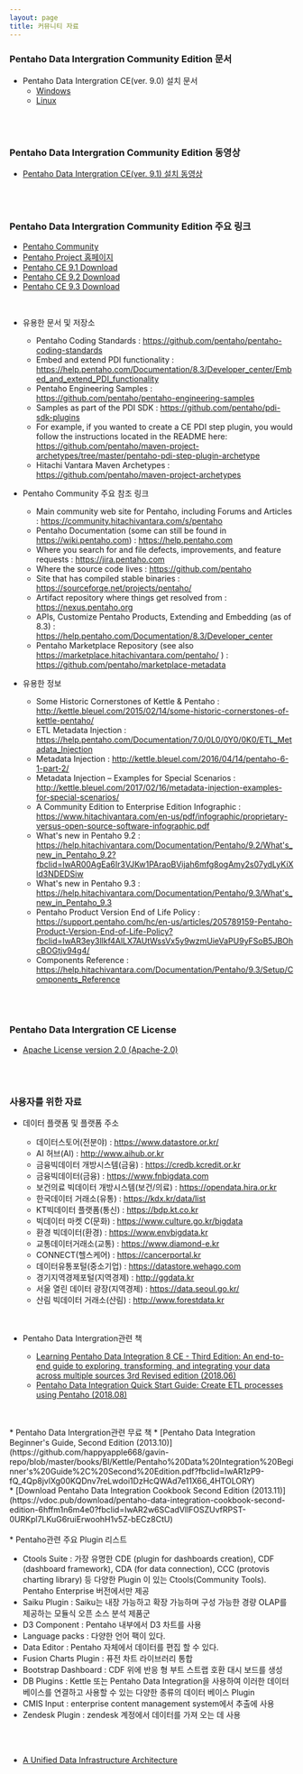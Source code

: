 ```yaml
---
layout: page
title: 커뮤니티 자료
---
```


### Pentaho Data Intergration Community Edition 문서

* Pentaho Data Intergration CE(ver. 9.0) 설치 문서
  * [Windows](https://www.hitachivantara.com/en-us/pdf/white-paper/pentaho-community-edition-installation-guide-for-windows-whitepaper.pdf)  
  * [Linux](https://www.hitachivantara.com/en-us/pdf/white-paper/pentaho-ce-installation-guide-on-linux-operating-system-whitepaper.pdf)  
<br/>
<br/>

### Pentaho Data Intergration Community Edition 동영상
* [Pentaho Data Intergration CE(ver. 9.1) 설치 동영상](https://www.youtube.com/watch?v=ObM4K691Erk&t=60s)
<br/>
<br/>

### Pentaho Data Intergration Community Edition 주요 링크

* [Pentaho Community](https://community.hitachivantara.com/s/pentaho)  
* [Pentaho Project 홈페이지](https://www.hitachivantara.com/en-us/products/data-management-analytics/pentaho.html)
* [Pentaho CE 9.1 Download](https://sourceforge.net/projects/pentaho/files/Pentaho%209.1/)
* [Pentaho CE 9.2 Download](https://sourceforge.net/projects/pentaho/files/Pentaho-9.2/)
* [Pentaho CE 9.3 Download](https://sourceforge.net/projects/pentaho/files/Pentaho-9.3/)
<br/>

* 유용한 문서 및 저장소
  * Pentaho Coding Standards : <https://github.com/pentaho/pentaho-coding-standards>
  * Embed and extend PDI functionality : <https://help.pentaho.com/Documentation/8.3/Developer_center/Embed_and_extend_PDI_functionality>
  * Pentaho Engineering Samples : <https://github.com/pentaho/pentaho-engineering-samples>
  * Samples as part of the PDI SDK : <https://github.com/pentaho/pdi-sdk-plugins>
  * For example, if you wanted to create a CE PDI step plugin, you would follow the instructions located in the README here: <https://github.com/pentaho/maven-project-archetypes/tree/master/pentaho-pdi-step-plugin-archetype>
  * Hitachi Vantara Maven Archetypes :  <https://github.com/pentaho/maven-project-archetypes>
  
* Pentaho Community 주요 참조 링크
  * Main community web site for Pentaho, including Forums and Articles : <https://community.hitachivantara.com/s/pentaho>
  * Pentaho Documentation (some can still be found in <https://wiki.pentaho.com>) : <https://help.pentaho.com>
  * Where you search for and file defects, improvements, and feature requests : <https://jira.pentaho.com>
  * Where the source code lives : <https://github.com/pentaho>
  * Site that has compiled stable binaries : <https://sourceforge.net/projects/pentaho/>
  * Artifact repository where things get resolved from : <https://nexus.pentaho.org>
  * APIs, Customize Pentaho Products, Extending and Embedding (as of 8.3) : <https://help.pentaho.com/Documentation/8.3/Developer_center>
  * Pentaho Marketplace Repository (see also <https://marketplace.hitachivantara.com/pentaho/> ) : <https://github.com/pentaho/marketplace-metadata>  
  
* 유용한 정보
  * Some Historic Cornerstones of Kettle & Pentaho : <http://kettle.bleuel.com/2015/02/14/some-historic-cornerstones-of-kettle-pentaho/> 
  * ETL Metadata Injection : <https://help.pentaho.com/Documentation/7.0/0L0/0Y0/0K0/ETL_Metadata_Injection>
  * Metadata Injection : <http://kettle.bleuel.com/2016/04/14/pentaho-6-1-part-2/>
  * Metadata Injection – Examples for Special Scenarios : <http://kettle.bleuel.com/2017/02/16/metadata-injection-examples-for-special-scenarios/>
  * A Community Edition to Enterprise Edition Infographic : <https://www.hitachivantara.com/en-us/pdf/infographic/proprietary-versus-open-source-software-infographic.pdf>  
  * What's new in Pentaho 9.2 : <https://help.hitachivantara.com/Documentation/Pentaho/9.2/What's_new_in_Pentaho_9.2?fbclid=IwAR00AgEa6Ir3VJKw1PAraoBVijah6mfg8ogAmy2s07ydLyKiXld3NDEDSiw>
  * What's new in Pentaho 9.3 : <https://help.hitachivantara.com/Documentation/Pentaho/9.3/What's_new_in_Pentaho_9.3>
  * Pentaho Product Version End of Life Policy : <https://support.pentaho.com/hc/en-us/articles/205789159-Pentaho-Product-Version-End-of-Life-Policy?fbclid=IwAR3ey3llkf4AlLX7AUtWssVx5y9wzmUieVaPU9yFSoB5JBOhcBOGtjv94g4/> 
  * Components Reference : <https://help.hitachivantara.com/Documentation/Pentaho/9.3/Setup/Components_Reference>
<br/>
<br/>

### Pentaho Data Intergration CE License

* [Apache License version 2.0 (Apache-2.0)](http://www.apache.org/licenses/LICENSE-2.0)
<br/>
<br/>

### 사용자를 위한 자료

* 데이터 플랫폼 및 플랫폼 주소

  * 데이터스토어(전분야) : <https://www.datastore.or.kr/>  
  * AI 허브(AI) : <http://www.aihub.or.kr> 
  * 금융빅데이터 개방시스템(금융) : <https://credb.kcredit.or.kr>
  * 금융빅데이터(금융) : <https://www.fnbigdata.com>
  * 보건의료 빅데이터 개방시스템(보건/의료) : <https://opendata.hira.or.kr>
  * 한국데이터 거래소(유통) : <https://kdx.kr/data/list>
  * KT빅데이터 플랫폼(통신) : <https://bdp.kt.co.kr>
  * 빅데이터 마켓 C(문화) : <https://www.culture.go.kr/bigdata>
  * 환경 빅데이터(환경) : <https://www.envbigdata.kr>
  * 교통데이터거래소(교통) : <https://www.diamond-e.kr>
  * CONNECT(헬스케어) : <https://cancerportal.kr>
  * 데이터유통포털(중소기업) : <https://datastore.wehago.com>
  * 경기지역경제포털(지역경제) : <http://ggdata.kr>
  * 서울 열린 데이터 광장(지역경제) : <https://data.seoul.go.kr/>
  * 산림 빅데이터 거래소(산림) : <http://www.forestdata.kr>
  <br/> 
  <br/>
* Pentaho Data Intergration관련 책
  * [Learning Pentaho Data Integration 8 CE - Third Edition: An end-to-end guide to exploring, transforming, and integrating your data across multiple sources 3rd Revised edition (2018.06)](https://www.amazon.com/Learning-Pentaho-Data-Integration-end/dp/178829243X/)
  * [Pentaho Data Integration Quick Start Guide: Create ETL processes using Pentaho (2018.08)](https://www.amazon.com/Pentaho-Integration-Quick-Start-Guide/dp/1789343321/)
<br/>
<br/>
* Pentaho Data Intergration관련 무료 책
  * [Pentaho Data Integration Beginner's Guide, Second Edition (2013.10)](https://github.com/happyapple668/gavin-repo/blob/master/books/BI/Kettle/Pentaho%20Data%20Integration%20Beginner's%20Guide%2C%20Second%20Edition.pdf?fbclid=IwAR1zP9-fQ_4Qp8jvlXg00KQDnv7reLwdoi1DzHcQWAd7e11X66_4HTOLORY)
<br/>  
  * [Download Pentaho Data Integration Cookbook Second Edition (2013.11)](https://vdoc.pub/download/pentaho-data-integration-cookbook-second-edition-6hffm1n6m4e0?fbclid=IwAR2w6SCadVllFOSZUvfRPST-0URKpl7LKuG6ruiErwoohH1v5Z-bECz8CtU) 
<br/>
<br/>
* Pentaho관련 주요 Plugin 리스트
 
  * Ctools Suite : 가장 유명한 CDE (plugin for dashboards creation), CDF (dashboard framework), CDA (for data connection), 
                   CCC (protovis charting library) 등 다양한 Plugin 이 있는 Ctools(Community Tools). Pentaho Enterprise 
                   버전에서만 제공 
  * Saiku Plugin : Saiku는 내장 가능하고 확장 가능하며 구성 가능한 경량 OLAP를 제공하는 모듈식 오픈 소스 분석 제품군
  * D3 Component : Pentaho 내부에서 D3 차트를 사용
  * Language packs : 다양한 언어 팩이 있다.
  * Data Editor : Pentaho 자체에서 데이터를 편집 할 수 있다.
  * Fusion Charts Plugin : 퓨전 차트 라이브러리 통합
  * Bootstrap Dashboard : CDF 위에 반응 형 부트 스트랩 호환 대시 보드를 생성
  * DB Plugins : Kettle 또는 Pentaho Data Integration을 사용하여 이러한 데이터베이스를 연결하고 사용할 수 있는 다양한 종류의 데이터
                 베이스 Plugin
  * CMIS Input : enterprise content management system에서 추출에 사용
  * Zendesk Plugin : zendesk 계정에서 데이터를 가져 오는 데 사용
 <br/>  
 <br/>
 
* [A Unified Data Infrastructure Architecture](https://7a9z42689xx35658r1hutm8n-wpengine.netdna-ssl.com/wp-content/uploads/2020/10/Data-Report-Martin-Inline-Graphics-R8-1.pdf)
 <br/>
 <br/>
 
